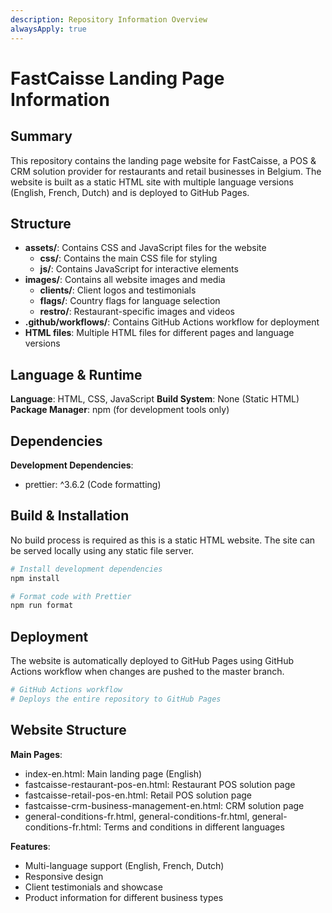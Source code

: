 ```yaml
---
description: Repository Information Overview
alwaysApply: true
---
```


# FastCaisse Landing Page Information

## Summary

This repository contains the landing page website for FastCaisse, a POS & CRM solution provider for restaurants and retail businesses in Belgium. The website is built as a static HTML site with multiple language versions (English, French, Dutch) and is deployed to GitHub Pages.

## Structure

- **assets/**: Contains CSS and JavaScript files for the website
  - **css/**: Contains the main CSS file for styling
  - **js/**: Contains JavaScript for interactive elements
- **images/**: Contains all website images and media
  - **clients/**: Client logos and testimonials
  - **flags/**: Country flags for language selection
  - **restro/**: Restaurant-specific images and videos
- **.github/workflows/**: Contains GitHub Actions workflow for deployment
- **HTML files**: Multiple HTML files for different pages and language versions

## Language & Runtime

**Language**: HTML, CSS, JavaScript
**Build System**: None (Static HTML)
**Package Manager**: npm (for development tools only)

## Dependencies

**Development Dependencies**:

- prettier: ^3.6.2 (Code formatting)

## Build & Installation

No build process is required as this is a static HTML website. The site can be served locally using any static file server.

```bash
# Install development dependencies
npm install

# Format code with Prettier
npm run format
```

## Deployment

The website is automatically deployed to GitHub Pages using GitHub Actions workflow when changes are pushed to the master branch.

```bash
# GitHub Actions workflow
# Deploys the entire repository to GitHub Pages
```

## Website Structure

**Main Pages**:

- index-en.html: Main landing page (English)
- fastcaisse-restaurant-pos-en.html: Restaurant POS solution page
- fastcaisse-retail-pos-en.html: Retail POS solution page
- fastcaisse-crm-business-management-en.html: CRM solution page
- general-conditions-fr.html, general-conditions-fr.html, general-conditions-fr.html: Terms and conditions in different languages

**Features**:

- Multi-language support (English, French, Dutch)
- Responsive design
- Client testimonials and showcase
- Product information for different business types
